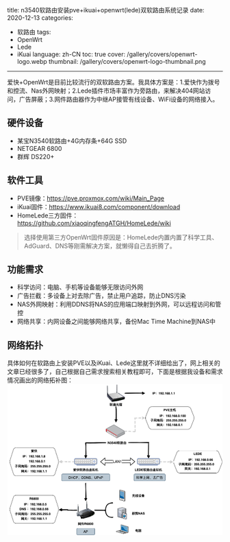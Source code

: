 title: n3540软路由安装pve+ikuai+openwrt(lede)双软路由系统记录
date: 2020-12-13
categories:
- 软路由
tags:
- OpenWrt
- Lede
- iKuai
language: zh-CN
toc: true
cover: /gallery/covers/openwrt-logo.webp
thumbnail: /gallery/covers/openwrt-logo-thumbnail.png
---

爱快+OpenWrt是目前比较流行的双软路由方案。我具体方案是：1.爱快作为拨号和控流、Nas外网映射；2.Lede插件市场丰富作为旁路由，来解决404网站访问，广告屏蔽；3.网件路由器作为中继AP接管有线设备、WiFi设备的网络接入。
<!-- more -->

## 硬件设备
- 某宝N3540软路由+4G内存条+64G SSD
- NETGEAR 6800
- 群辉 DS220+

## 软件工具
- PVE镜像：https://pve.proxmox.com/wiki/Main_Page
- iKuai固件：https://www.ikuai8.com/component/download
- HomeLede三方固件：https://github.com/xiaoqingfengATGH/HomeLede/wiki

> 选择使用第三方OpenWrt固件原因是：HomeLede内置内置了科学工具、AdGuard、DNS等刚需解决方案，就懒得自己去折腾了。

## 功能需求
- 科学访问：电脑、手机等设备能够无限访问外网
- 广告拦截：多设备上对去除广告，禁止用户追踪，防止DNS污染
- NAS外网映射：利用DDNS将NAS的应用端口映射到外网，可以远程访问和管控
- 网络共享：内网设备之间能够网络共享，备份Mac Time Machine到NAS中

## 网络拓扑
具体如何在软路由上安装PVE以及iKuai、Lede这里就不详细给出了，网上相关的文章已经很多了，自己根据自己需求搜索相关教程即可，下面是根据我设备和需求情况画出的网络拓补图：
![](/assets/2020-12-13/openwrt-network.png)
